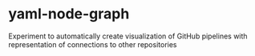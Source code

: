 # yaml-node-graph
Experiment to automatically create visualization of GitHub pipelines with representation of connections to other repositories
